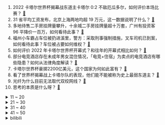 1. 2022 卡塔尔世界杯揭幕战东道主卡塔尔 0:2 不敌厄瓜多尔，如何评价本场比赛？ [:link:](https://www.zhihu.com/question/567833282)
2. 31 省平均工资发布，北京上海两地均超 19 万元，这一数据说明了什么？ [:link:](https://www.zhihu.com/question/567795752)
3. 多地待售二手房挂牌量攀升，十余城二手房挂牌量超十万套，广州有投资客 96 平降价一百万，如何看待此事？ [:link:](https://www.zhihu.com/question/567640834)
4. 福州小车霸占车位被扔进溪里，警方：采取刑事强制措施，叉车司机已到案，如何看待此事？车位被占要如何维权？ [:link:](https://www.zhihu.com/question/567807761)
5. 如何评价 2022 年卡塔尔世界杯开幕式？和往年的开幕式相比如何？ [:link:](https://www.zhihu.com/question/563994539)
6. 部分电竞酒店存在未成年男女混住情况，「电竞+住宿」为卖点的电竞酒店有哪些隐患？如何从法律角度解读？ [:link:](https://www.zhihu.com/question/567588064)
7. 卡塔尔世界杯豪掷2200亿美元，这个国家为何如此富有？ [:link:](https://www.zhihu.com/question/567385295)
8. 看了世界杯揭幕战上卡塔尔队的表现，他们能不能被称为史上最弱东道主？ [:link:](https://www.zhihu.com/question/567858715)
9. 光纤为什么目前无法取代双绞网线？ [:link:](https://www.zhihu.com/question/560360233)
10. 思考的本质是什么呀？ [:link:](https://www.zhihu.com/question/450002992)
<details>
<summary>11 ~ 20</summary>

11. 郑州富士康招工预报名已超 10 万，目前招工名额已满，富士康现状如何？如何看待此事件？ [:link:](https://www.zhihu.com/question/567399262)
12. 卡塔尔被西方指虐待劳工，国际足联主席称「欧洲该为过去 3000 年的作为道歉」，如何看待这一言论？ [:link:](https://www.zhihu.com/question/567776573)
13. 为什么三国穿越小说里很少有主角投奔东吴，然后一统天下的? [:link:](https://www.zhihu.com/question/382081881)
14. 官方回应山西朔州有居民核酸未做已出结果 ，称涉及人数多，系第三方失误，具体情况如何？ [:link:](https://www.zhihu.com/question/567798980)
15. 有什么不烧钱的兴趣爱好？ [:link:](https://www.zhihu.com/question/277952112)
16. 如何看待 90 后小伙辞职花光积蓄去看世界杯一事？ [:link:](https://www.zhihu.com/question/567384956)
17. 「二十条」发布十天，各地疫情防控调整了哪些举措？有哪些信息值得关注？ [:link:](https://www.zhihu.com/question/567796002)
18. 西安一幼儿园教成人口水歌「黑桃A」，歌词露骨内容低俗引担忧，如何看待此事？可能对孩子造成哪些影响？ [:link:](https://www.zhihu.com/question/567243750)
19. 《卿卿日常》明明是古装轻喜剧，为什么总能感受到一些悲剧的气息？ [:link:](https://www.zhihu.com/question/566818159)
20. 为什么中国省份划分线那么复杂？ [:link:](https://www.zhihu.com/question/338576113)
</details>
<details>
<summary>21 ~ 30</summary>

21. 你觉得2022年世界杯， 哪支球队最有可能夺冠？ [:link:](https://www.zhihu.com/question/521786394)
22. 同样一英寸 CMOS 的手机区别有多大？X90 的出现是否意味着同样大小的 CMOS 有很强的差异化？ [:link:](https://www.zhihu.com/question/567781884)
23. 让你读过一遍就忘不了的诗词有哪些? [:link:](https://www.zhihu.com/question/564972907)
24. 为什么黄金几乎在所有文明里都是贵重金属，并且作为了货币？ [:link:](https://www.zhihu.com/question/23846763)
25. 在城市的公园里，可以发现哪些美好？ [:link:](https://www.zhihu.com/question/566821772)
26. 讨好型人格对什么人不感兴趣? [:link:](https://www.zhihu.com/question/563806207)
27. 长大后的你，感悟出了什么道理？ [:link:](https://www.zhihu.com/question/503220705)
28. 《甄嬛传》中哪句台词是你看过很多遍之后才懂的？ [:link:](https://www.zhihu.com/question/566860995)
29. 2022赛季F1阿布扎比大奖赛，维斯塔潘夺冠，勒克莱尔第二，佩雷兹第三，如何评价这场比赛？ [:link:](https://www.zhihu.com/question/567815608)
30. 北京朝阳一小区半地下室供暖水泄漏事故，致 2 人死亡，有哪些细节值得关注？入冬后有哪些注意事项？ [:link:](https://www.zhihu.com/question/567781312)
</details>
<details>
<summary>31 ~ 40</summary>

31. 马上分班了，我想问一下高中生物难还是地理难了？ [:link:](https://www.zhihu.com/question/565375517)
32. 历届世界杯超燃时刻里，有你喜欢的球员吗？他们的哪些比赛瞬间令你记忆犹新？ [:link:](https://www.zhihu.com/question/567038633)
33. 王艺迪 4 比 2 战胜伊藤美诚，夺 2022 年乒乓球亚洲杯女单冠军。如何评价她的赛场表现？ [:link:](https://www.zhihu.com/question/567635956)
34. 「江歌案」当事人刘暖曦自述案发当天经过「听到江歌惨叫，推门推不开」，还有哪些信息值得关注？ [:link:](https://www.zhihu.com/question/567935157)
35. 没人看孩子，自己要上班，会选择要二胎吗？ [:link:](https://www.zhihu.com/question/561497435)
36. 有哪些经典的酱汁调配法？ [:link:](https://www.zhihu.com/question/483527661)
37. 早上起不来和晚上睡不着哪个更痛苦？ [:link:](https://www.zhihu.com/question/564648994)
38. 你会选择在哪里学习，宿舍还是教室或者是图书馆? [:link:](https://www.zhihu.com/question/564969513)
39. 男子请工人疏通下水道被收 1600 元，称已向商家投诉，如何看待此事件？ [:link:](https://www.zhihu.com/question/567809220)
40. ICU 的可怕之处在哪？ [:link:](https://www.zhihu.com/question/565514654)
</details>
<details>
<summary>41 ~ 50</summary>

41. 有哪些关于冬天的优美诗词或句子，可以陪孩子一起赏析？ [:link:](https://www.zhihu.com/question/567450416)
42. 2021 年中国医院排行榜发布，哪些信息值得关注？如何看待复旦榜的排名？ [:link:](https://www.zhihu.com/question/567786290)
43. 古装剧《卿卿日常》相比于原著《清穿日常》改编得如何？ [:link:](https://www.zhihu.com/question/565846257)
44. 孙正义对软银负债达 47 亿美元，将退出公司日常经营，转战 ARM 上市，哪些信息值得关注？ [:link:](https://www.zhihu.com/question/567592030)
45. 11 月 20 日 0 至 15 时，北京新增 516 例本土感染者，目前当地疫情防控情况如何？ [:link:](https://www.zhihu.com/question/567802752)
46. 如何才能停止精神内耗？ [:link:](https://www.zhihu.com/question/558735425)
47. 为什么说CUDA是NVIDIA的护城河? [:link:](https://www.zhihu.com/question/564812763)
48. 动画《灌篮高手》中有哪些 99% 的人都不知道的终极细节？ [:link:](https://www.zhihu.com/question/455433471)
49. 什么样的新手机才能配得上总摔手机的手残党？ [:link:](https://www.zhihu.com/question/567801389)
50. 哪支球队有潜力成为 2022 卡塔尔世界杯的黑马？ [:link:](https://www.zhihu.com/question/566868442)
</details><details>
<summary>bilibili</summary>

1. 羊村（1） [:link:](//www.bilibili.com/video/BV1Xt4y1N73i)
2. 哪个国家专克带英？【奇葩小国42】 [:link:](//www.bilibili.com/video/BV1r24y1y7r6)
3. 伪装成零食卖给小孩？这种黑产我见一个曝一个！ [:link:](//www.bilibili.com/video/BV1i14y1H7cU)
4. 领导想不起来的那些事，你真的要提醒他。 [:link:](//www.bilibili.com/video/BV1qG4y14799)
5. 宁波.宁海食府  厨子探店¥？？ [:link:](//www.bilibili.com/video/BV1vg411v7pE)
6. 当一颗番茄来到太空…… [:link:](//www.bilibili.com/video/BV1et4y1N7ii)
7. 为什么这个通缉令是红色的 [:link:](//www.bilibili.com/video/BV1JW4y1W7pJ)
8. 丧尸危机，我起初以为只是个笑话。 [:link:](//www.bilibili.com/video/BV1rR4y1f7Cd)
9. 炉石主播王师傅聊网易暴雪谈崩停服 [:link:](//www.bilibili.com/video/BV1H24y117k7)
10. 完了！漠叔真去当岛主了？<南边的那片海>纪录片首发 [:link:](//www.bilibili.com/video/BV1f3411Z7dW)
<details>
<summary>11 ~ 20</summary>

11. 使 劲 叫 唤 ：占戈 区 [:link:](//www.bilibili.com/video/BV1KP4y1174k)
12. 他又何尝不是一个愿意守护童心的人呢 [:link:](//www.bilibili.com/video/BV14d4y1b78N)
13. 哪些技能老师默认你会了，实际上没人告诉你。 [:link:](//www.bilibili.com/video/BV1MP4y1R7zE)
14. “你们鬼畜区没有一个正常人吗？” [:link:](//www.bilibili.com/video/BV1NW4y1x7CZ)
15. 神作之月！十年前的奇迹！新番时光机「2012年10月篇」 [:link:](//www.bilibili.com/video/BV1Eg411v7a1)
16. 蚌埠住了...哪个鬼才教你这么二创的？！ [:link:](//www.bilibili.com/video/BV15G4y1Z7q1)
17. 「这不过是一位旅行者濒死前的一场梦罢了」【原神】 [:link:](//www.bilibili.com/video/BV1324y1m7tJ)
18. 疯狂社死！ 第一次带女朋友回家过夜，妈妈外婆要求睡一起... [:link:](//www.bilibili.com/video/BV14G411c7gy)
19. 网络热门艺术（二）对不起手滑了 [:link:](//www.bilibili.com/video/BV1hv4y1m7pC)
20. 评分7.0！风评不佳？诚实吐槽特摄电影《新奥特曼》 [:link:](//www.bilibili.com/video/BV1S24y1y7yn)
</details>
<details>
<summary>21 ~ 30</summary>

21. 中国队为什么不参加世界杯 [:link:](//www.bilibili.com/video/BV18D4y1s7Tp)
22. 【高圆圆】和我一起在海边吹吹风吧！ [:link:](//www.bilibili.com/video/BV1qg411v7F3)
23. 【梗百科】我有冰淇淋这个梗并不止看上去那么简单... [:link:](//www.bilibili.com/video/BV1gK411d7k2)
24. ✨踏入白色殿堂，你选择谁？✨ [:link:](//www.bilibili.com/video/BV1oG411F7B9)
25. 音乐会返场小朋友大声喊出想听《孤勇者》，乐团接下来的操作让人破防❤️❤️ [:link:](//www.bilibili.com/video/BV1VG4y147Gb)
26. 寄明月，但是二人转 [:link:](//www.bilibili.com/video/BV12v4y1m7TB)
27. 看海贼的和看火影的都沉默了...... [:link:](//www.bilibili.com/video/BV1D44y1Q7im)
28. 闺蜜谈了帅哥我后牙槽都咬碎了 [:link:](//www.bilibili.com/video/BV1ov4y1m7m1)
29. 足协杯爆大冷！甘肃泾川县业余球队击败老牌强队北京国安！ [:link:](//www.bilibili.com/video/BV1pG411c7cy)
30. 如何把5块钱的食材做成吃不起的样子？ [:link:](//www.bilibili.com/video/BV1z8411j7yi)
</details>
<details>
<summary>31 ~ 40</summary>

31. 奇怪的河豚，但是日语版 [:link:](//www.bilibili.com/video/BV16841187rv)
32. 《原神》EP - 妙狐徜徉之影 [:link:](//www.bilibili.com/video/BV1bR4y1f7P2)
33. 征方腊！梁山生离死别，张顺涌金门归神！《水浒传》P47 [:link:](//www.bilibili.com/video/BV14G4y147Gc)
34. 这辈子没开炸鸡店，是我的遗憾。 [:link:](//www.bilibili.com/video/BV1M841177bV)
35. 到底还是大城市里的零食好吃 [:link:](//www.bilibili.com/video/BV1p24y117PU)
36. 【没啥用科技】全新UPhone14，震撼发布！ [:link:](//www.bilibili.com/video/BV1te4y1p7Gv)
37. 《不做》 [:link:](//www.bilibili.com/video/BV1RY411d7Sp)
38. 【Saya Scarlet】算是符合中国粉丝要求的可爱帕瓦吗 [:link:](//www.bilibili.com/video/BV12e4y1s7pD)
39. 你好，局长，欢迎回来。 [:link:](//www.bilibili.com/video/BV1SP411g7yM)
40. 【伯爵狗】小舞段，有变装，不影响动作衔接 [:link:](//www.bilibili.com/video/BV1AW4y1x7Hd)
</details>
<details>
<summary>41 ~ 50</summary>

41. 【原神动画】此刻，重现魔神战争的一角 [:link:](//www.bilibili.com/video/BV1dY411d7UQ)
42. 红蓝铅原声手绘动漫人物全过程 [:link:](//www.bilibili.com/video/BV1mv4y117ZJ)
43. 童年引爆全国的动画！《小鲤鱼》的最终结局和剧情究竟是什么？【拾荒记#29】 [:link:](//www.bilibili.com/video/BV19G411F7iz)
44. 3人23道菜，吃跑了唐老师！ [:link:](//www.bilibili.com/video/BV15P41137D4)
45. 把你的头像做成手办会怎样？不止是还原！甚至还会飞？！ [:link:](//www.bilibili.com/video/BV18K411Z7VH)
46. 【自制游戏】爆肝2个月，上千行代码！我做出了MC植物大战僵尸！还加入了...... [:link:](//www.bilibili.com/video/BV1xK411d7R4)
47. IKUN的一天|居家幻想版 [:link:](//www.bilibili.com/video/BV1bW4y1W7Yf)
48. 每天一个告白小技巧 [:link:](//www.bilibili.com/video/BV1Pd4y187tE)
49. 漫威禁地「癌变宇宙」有多恐怖？吞星头颅被做成引擎，史诗级魔改大战天神族 [:link:](//www.bilibili.com/video/BV17G411c7wu)
50. 我的世界杯首秀来啦 [:link:](//www.bilibili.com/video/BV1xD4y147Xe)
</details>
<details>
<summary>51 ~ 60</summary>

51. 【凤凰传奇农家乐音乐会】吃着肉夹馍唱着歌【望星辰】 [:link:](//www.bilibili.com/video/BV1Xd4y147V7)
52. 挑战在纽约用20美元解决一日三餐！看看20块够不够我生存一天！ [:link:](//www.bilibili.com/video/BV1aG411c7TL)
53. 这台灯，救了无数人的性命！ [:link:](//www.bilibili.com/video/BV1BD4y1s7ig)
54. 动作片的教科书《精 武 英 雄》 [:link:](//www.bilibili.com/video/BV1SD4y1s7bB)
55. 这种天气还真没见过！ [:link:](//www.bilibili.com/video/BV1kv4y1m72w)
56. “究竟是什么样的人，才会喜欢这种氛围”（4） [:link:](//www.bilibili.com/video/BV1S84y1y7ez)
57. 嬢嬢,你哄人睡觉的功夫确实了得诶 [:link:](//www.bilibili.com/video/BV1ne4y1p75D)
58. 离谱！腾讯代理原神，改动十分良心！试玩实况 [:link:](//www.bilibili.com/video/BV1aM411C7hC)
59. 征服者·叶问 [:link:](//www.bilibili.com/video/BV1ye4y1s7Kn)
60. 没想被孤勇者听哭了 [:link:](//www.bilibili.com/video/BV1WG4y1Z7sd)
</details>
<details>
<summary>61 ~ 70</summary>

61. 小学生自制爱国短剧《小英雄雨来》 [:link:](//www.bilibili.com/video/BV1X24y1y7X5)
62. 赚了这么久的钱，一夜之间全都赔光了。  丨  流浪  09 [:link:](//www.bilibili.com/video/BV1S44y1Q7he)
63. 今天见证了鸭子出壳的全过程！这是一种新生命诞生的震撼！ [:link:](//www.bilibili.com/video/BV1ae4y1s7qt)
64. 谁能拒绝一个绿茶呢？ [:link:](//www.bilibili.com/video/BV16W4y1x7va)
65. 《大理寺日志2》全新OP——《意犹在》抢先听 [:link:](//www.bilibili.com/video/BV1y44y1Q7Qt)
66. 耗时2个半月！给你们做了个干净/免费的资源网站！ [:link:](//www.bilibili.com/video/BV1N24y117QE)
67. 同学，你的试卷被老师发到b站了 [:link:](//www.bilibili.com/video/BV1qK411o7Zj)
68. 大家帮想想办法，以后再遇到这个大妈我们怎么解释？ [:link:](//www.bilibili.com/video/BV1aG4y1x7o6)
69. 【纯黑】《战神：诸神黄昏》战神难度无伤攻略解说 第三期 [:link:](//www.bilibili.com/video/BV1yR4y1f79b)
70. ”B 站 用 户 精 神 现 状 Ⅱ “ [:link:](//www.bilibili.com/video/BV1n24y117Zz)
</details>
<details>
<summary>71 ~ 80</summary>

71. 米津玄师被创飞是什么梗【梗指南】 [:link:](//www.bilibili.com/video/BV1VK411Z7nw)
72. 早知如此，我晚上是不会出门的 [:link:](//www.bilibili.com/video/BV1bD4y1478o)
73. 《    无    缝    衔    接    》 [:link:](//www.bilibili.com/video/BV15G4y1o7XB)
74. 暧昧让人受尽委屈！ [:link:](//www.bilibili.com/video/BV1914y1H7JG)
75. 怎么有人能坏到这个地步 [:link:](//www.bilibili.com/video/BV1eG4y147TL)
76. 【来看我们的演唱会】终于等到了！07+全新登场《思念是一种病》陈楚生、王栎鑫、陆虎、张远 [:link:](//www.bilibili.com/video/BV1YG411c76D)
77. 这个游戏出现在21世纪还是太早了！ [:link:](//www.bilibili.com/video/BV1Xd4y147vn)
78. 实测丨同品牌不同定位的产品差别有多大？ [:link:](//www.bilibili.com/video/BV1Ye4y1p7FZ)
79. 省 钱 鬼 才 [:link:](//www.bilibili.com/video/BV1w841177xK)
80. 【封号斗罗】哔哩哔哩，来封我朋友的号呀！ [:link:](//www.bilibili.com/video/BV1u84y1C7w3)
</details>
<details>
<summary>81 ~ 90</summary>

81. 原神大电影第四季—须弥篇 [:link:](//www.bilibili.com/video/BV1ag411q7We)
82. 我宣布！班主任才配做我的朋友！ [:link:](//www.bilibili.com/video/BV1GD4y1s7gB)
83. 没有充VIP！就是自寻死路！！！ [:link:](//www.bilibili.com/video/BV14W4y1W7fD)
84. 害怕！我被封号了！ [:link:](//www.bilibili.com/video/BV1144y1Q7kP)
85. 【STN快报6.5季14】把冥界当家的奎托斯会讲地狱笑话么？ [:link:](//www.bilibili.com/video/BV1YW4y1x7B9)
86. 当初那个蹭原神热度的外乡人现在怎么样了 [:link:](//www.bilibili.com/video/BV1Hg411v7vH)
87. 【暗区突围】山谷风云：多斯·安东尼的回归 [:link:](//www.bilibili.com/video/BV1Xv4y1m7Kg)
88. 【预测组】3.3版本宏观预测 版本简讯+五星角色宏观预测+四星角色预测+四星武器初步预测 [:link:](//www.bilibili.com/video/BV1MW4y1W7Ei)
89. 他们的变身，看亿遍都不够！ [:link:](//www.bilibili.com/video/BV1HG4y1o77S)
90. 决战！碧游村！《一人之下5》2022年12月高燃来袭 [:link:](//www.bilibili.com/video/BV1fP4y1y72K)
</details>
<details>
<summary>91 ~ 100</summary>

91. 我家老头，面子必须给的足足的 [:link:](//www.bilibili.com/video/BV11M411C7Y3)
92. 我，30岁，靠吃妹妹软饭在B站爆火！！ [:link:](//www.bilibili.com/video/BV1X84y1y74B)
93. 记录第一次搂小猫咪睡觉被打… [:link:](//www.bilibili.com/video/BV1KK411Z7Zd)
94. 假如室友关系像婆媳.... [:link:](//www.bilibili.com/video/BV1Ag411i7mA)
95. 历时半年！用人参 灵芝 枸杞种出来的稻子会是什么味道？任何人不看到最后我都会哭的！ [:link:](//www.bilibili.com/video/BV1b84y117uH)
96. 兄弟们 四级稳了 [:link:](//www.bilibili.com/video/BV1cd4y1t7iU)
97. 十几年前火遍全国的“网络神曲”，当年觉得是“垃圾”。现在网友表示：全是回忆啊！！ [:link:](//www.bilibili.com/video/BV1X44y1Q7Xm)
98. 【原神】纳西妲「小草呀，你可曾见摩耶之梦？」 [:link:](//www.bilibili.com/video/BV1uK411d7nK)
99. 当腾讯代理了《愤怒的小鸟》后会发生什么？ [:link:](//www.bilibili.com/video/BV1PM411C7zp)
100. 人类的悲喜并不相通… [:link:](//www.bilibili.com/video/BV1PP411371c)
</details></details>